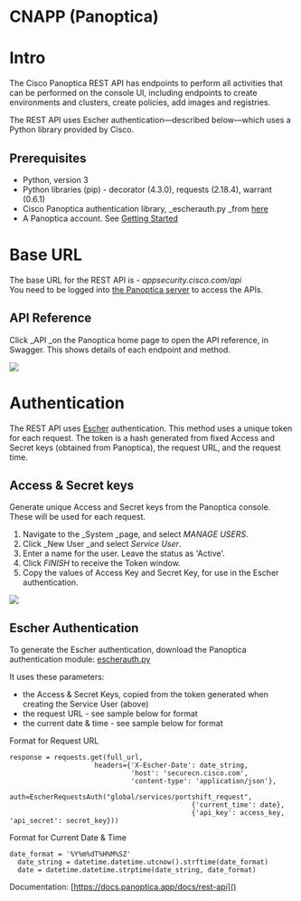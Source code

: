 # CNAPP (Panoptica)

# Intro

The Cisco Panoptica REST API has endpoints to perform all activities that can be performed on the console UI, including endpoints to create environments and clusters, create policies, add images and registries.

The REST API uses Escher authentication—described below—which uses a Python library provided by Cisco.

## Prerequisites

- Python, version 3
- Python libraries (pip) - decorator (4.3.0), requests (2.18.4), warrant (0.6.1)
- Cisco Panoptica authentication library, _escherauth.py _from [here]()
- A Panoptica account. See [Getting Started]()
    

# Base URL

The base URL for the REST API is - _appsecurity.cisco.com/api_  
You need to be logged into [the Panoptica server]() to access the APIs.

## API Reference

Click _API _on the Panoptica home page to open the API reference, in Swagger. This shows details of each endpoint and method.

<img src="https://files.readme.io/16e8382-API_link.png">

# Authentication

The REST API uses [Escher]() authentication. This method uses a unique token for each request. The token is a hash generated from fixed Access and Secret keys (obtained from Panoptica), the request URL, and the request time.

## Access & Secret keys

Generate unique Access and Secret keys from the Panoptica console. These will be used for each request.

1. Navigate to the _System _page, and select _MANAGE USERS_.
2. Click _New User _and select _Service User_.
3. Enter a name for the user. Leave the status as 'Active'.
4. Click _FINISH_ to receive the Token window.
5. Copy the values of Access Key and Secret Key, for use in the Escher authentication.
    

<img src="https://files.readme.io/c30cf51-API_Token.png">

## Escher Authentication

To generate the Escher authentication, download the Panoptica authentication module: [escherauth.py]()

It uses these parameters:

- the Access & Secret Keys, copied from the token generated when creating the Service User (above)
- the request URL - see sample below for format
- the current date & time - see sample below for format
    

Format for Request URL

```
response = requests.get(full_url,
                     headers={'X-Escher-Date': date_string,
                              'host': 'securecn.cisco.com',
                              'content-type': 'application/json'},
                     auth=EscherRequestsAuth("global/services/portshift_request",
                                             {'current_time': date},
                                             {'api_key': access_key, 'api_secret': secret_key}))

 ```

Format for Current Date & Time

```
date_format = '%Y%m%dT%H%M%SZ'
  date_string = datetime.datetime.utcnow().strftime(date_format)
  date = datetime.datetime.strptime(date_string, date_format)

 ```

Documentation: [https://docs.panoptica.app/docs/rest-api]()